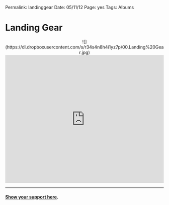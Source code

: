 Permalink: landinggear
Date: 05/11/12
Page: yes
Tags: Albums

# Landing Gear

<center>![](https://dl.dropboxusercontent.com/s/r34s4n8h4i1yz7p/00.Landing%20Gear.jpg)</center>

<center><iframe style="border: 0; width: 100%; height: 406px;" src="https://bandcamp.com/EmbeddedPlayer/album=3470011449/size=large/bgcol=ffffff/linkcol=479db1/artwork=none/transparent=true/" seamless><a href="http://nashp.bandcamp.com/album/landing-gear">Landing Gear by nashp</a></iframe></center>

---- 

#### [Show your support here](money).
